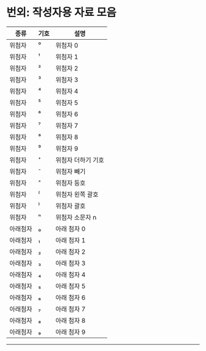 # 번외: 작성자용 자료 모음

| 종류     | 기호 | 설명               |
| -------- | ---- | ------------------ |
| 위첨자   | ⁰    | 위첨자 0           |
| 위첨자   | ¹    | 위첨자 1           |
| 위첨자   | ²    | 위첨자 2           |
| 위첨자   | ³    | 위첨자 3           |
| 위첨자   | ⁴    | 위첨자 4           |
| 위첨자   | ⁵    | 위첨자 5           |
| 위첨자   | ⁶    | 위첨자 6           |
| 위첨자   | ⁷    | 위첨자 7           |
| 위첨자   | ⁸    | 위첨자 8           |
| 위첨자   | ⁹    | 위첨자 9           |
| 위첨자   | ⁺    | 위첨자 더하기 기호 |
| 위첨자   | ⁻    | 위첨자 빼기        |
| 위첨자   | ⁼    | 위첨자 등호        |
| 위첨자   | ⁽    | 위첨자 왼쪽 괄호   |
| 위첨자   | ⁾    | 위첨자 괄호        |
| 위첨자   | ⁿ    | 위첨자 소문자 n    |
| 아래첨자 | ₀    | 아래 첨자 0        |
| 아래첨자 | ₁    | 아래 첨자 1        |
| 아래첨자 | ₂    | 아래 첨자 2        |
| 아래첨자 | ₃    | 아래 첨자 3        |
| 아래첨자 | ₄    | 아래 첨자 4        |
| 아래첨자 | ₅    | 아래 첨자 5        |
| 아래첨자 | ₆    | 아래 첨자 6        |
| 아래첨자 | ₇    | 아래 첨자 7        |
| 아래첨자 | ₈    | 아래 첨자 8        |
| 아래첨자 | ₉    | 아래 첨자 9        |

---

[^todo]: [작성자용] 아직 완료되지 않은 차례는 `%`로 표기한다. 하위 차례 전체를 포함할 시 `%%`로 표기한다.

